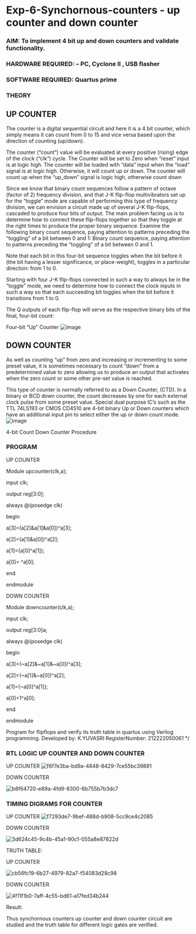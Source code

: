 # Exp-6-Synchornous-counters - up counter and down counter 
### AIM: To implement 4 bit up and down counters and validate  functionality.
### HARDWARE REQUIRED:  – PC, Cyclone II , USB flasher
### SOFTWARE REQUIRED:   Quartus prime
### THEORY 

## UP COUNTER 
The counter is a digital sequential circuit and here it is a 4 bit counter, which simply means it can count from 0 to 15 and vice versa based upon the direction of counting (up/down). 

The counter (“count“) value will be evaluated at every positive (rising) edge of the clock (“clk“) cycle.
The Counter will be set to Zero when “reset” input is at logic high.
The counter will be loaded with “data” input when the “load” signal is at logic high. Otherwise, it will count up or down.
The counter will count up when the “up_down” signal is logic high, otherwise count down

Since we know that binary count sequences follow a pattern of octave (factor of 2) frequency division, and that J-K flip-flop multivibrators set up for the “toggle” mode are capable of performing this type of frequency division, we can envision a circuit made up of several J-K flip-flops, cascaded to produce four bits of output.
The main problem facing us is to determine how to connect these flip-flops together so that they toggle at the right times to produce the proper binary sequence.
Examine the following binary count sequence, paying attention to patterns preceding the “toggling” of a bit between 0 and 1:
Binary count sequence, paying attention to patterns preceding the “toggling” of a bit between 0 and 1.

Note that each bit in this four-bit sequence toggles when the bit before it (the bit having a lesser significance, or place-weight), toggles in a particular direction: from 1 to 0.



 
 

Starting with four J-K flip-flops connected in such a way to always be in the “toggle” mode, we need to determine how to connect the clock inputs in such a way so that each succeeding bit toggles when the bit before it transitions from 1 to 0.

The Q outputs of each flip-flop will serve as the respective binary bits of the final, four-bit count:

 
 

Four-bit “Up” Counter
![image](https://user-images.githubusercontent.com/36288975/169644758-b2f4339d-9532-40c5-af40-8f4f8c942e2c.png)



## DOWN COUNTER 

As well as counting “up” from zero and increasing or incrementing to some preset value, it is sometimes necessary to count “down” from a predetermined value to zero allowing us to produce an output that activates when the zero count or some other pre-set value is reached.

This type of counter is normally referred to as a Down Counter, (CTD). In a binary or BCD down counter, the count decreases by one for each external clock pulse from some preset value. Special dual purpose IC’s such as the TTL 74LS193 or CMOS CD4510 are 4-bit binary Up or Down counters which have an additional input pin to select either the up or down count mode.
![image](https://user-images.githubusercontent.com/36288975/169644844-1a14e123-7228-4ed8-81a9-eb937dff4ac8.png)


4-bit Count Down Counter
Procedure

### PROGRAM 

UP COUNTER

Module upcounter(clk,a);

input clk;

output reg[3:0];

always @(posedge clk)

begin

a[3]=(a[2]&a[1]&a[0])^a[3];

a[2]=(a[1]&a[0])^a[2];

a[1]=(a[0]^a[1]);

a[0]= ^a[0];

end

endmodule

DOWN COUNTER

Module downcounter(clk,a);

input clk;

output reg[3:0]a;

always @(posedge clk)

begin

a[3]=(~a[2]&~a[1]&~a[0])^a[3];

a[2]=(~a[1]&~a[0])^a[2];

a[1]=(~a[0]^a[1]);

a[0]=1^a[0];

end

endmodule

Program for flipflops  and verify its truth table in quartus using Verilog programming.
Developed by: K.YUVASRI
RegisterNumber: 212222050061 
*/






### RTL LOGIC UP COUNTER AND DOWN COUNTER  

UP COUNTER
![f6f7e3ba-bd9a-4848-8429-7ce55bc39891](https://github.com/yuvasri2005/Exp-7-Synchornous-counters-/assets/129949620/76928032-31f8-4e83-8fb9-22c954f8a4c6)



DOWN COUNTER

![b8f64720-e89a-4fd9-8300-6b755b7b3dc7](https://github.com/yuvasri2005/Exp-7-Synchornous-counters-/assets/129949620/9e1b6f36-edf9-4ed1-a9e5-a330dd469feb)





### TIMING DIGRAMS FOR COUNTER  

UP COUNTER
![f7293de7-9bef-488d-b908-5cc9ce4c2085](https://github.com/yuvasri2005/Exp-7-Synchornous-counters-/assets/129949620/86d2e86c-f278-4c14-9bd7-b6c749a7ecf7)



DOWN COUNTER


![3d624c45-9c4b-45a1-90c1-055a8e87822d](https://github.com/yuvasri2005/Exp-7-Synchornous-counters-/assets/129949620/aeac3ff9-c4b0-4c5c-9d62-cf86b2e3d984)


TRUTH TABLE:

UP COUNTER

![cb56fc19-6b27-4979-82a7-f54083d28c98](https://github.com/yuvasri2005/Exp-7-Synchornous-counters-/assets/129949620/29043292-8693-4128-8a2d-c584a451ed5e)


DOWN COUNTER


![4f11f1b0-7aff-4c55-bd61-a17fed34b244](https://github.com/yuvasri2005/Exp-7-Synchornous-counters-/assets/129949620/e1253bba-7624-4f05-960f-4bbe69d99cea)






Result:

Thus synchornous counters up counter and down counter circuit are studied and the truth table for different logic gates are verified.
